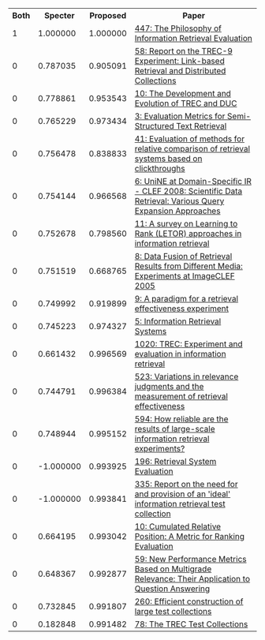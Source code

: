 <html><table><tr>
<th>Both</th>
<th>Specter</th>
<th>Proposed</th>
<th>Paper</th>
</tr>
<tr>
<td>1</td>
<td>1.000000</td>
<td>1.000000</td>
<td><a href="https://www.semanticscholar.org/paper/af752f78c71a523e760febad54d855397c00f165">447: The Philosophy of Information Retrieval Evaluation</a></td>
</tr>
<tr>
<td>0</td>
<td>0.787035</td>
<td>0.905091</td>
<td><a href="https://www.semanticscholar.org/paper/80aa06259f5b1b9d240a58a0ab014201ae2983a5">58: Report on the TREC-9 Experiment: Link-based Retrieval and Distributed Collections</a></td>
</tr>
<tr>
<td>0</td>
<td>0.778861</td>
<td>0.953543</td>
<td><a href="https://www.semanticscholar.org/paper/fa1565a59e62bbe70f8b1e3a8aa79781e7034720">10: The Development and Evolution of TREC and DUC</a></td>
</tr>
<tr>
<td>0</td>
<td>0.765229</td>
<td>0.973434</td>
<td><a href="https://www.semanticscholar.org/paper/3548077d7734b7178930fee4e5d11d4e8f1fa0ce">3: Evaluation Metrics for Semi-Structured Text Retrieval</a></td>
</tr>
<tr>
<td>0</td>
<td>0.756478</td>
<td>0.838833</td>
<td><a href="https://www.semanticscholar.org/paper/aef63718ab6623199a3ff35268506b4ccfe79f42">41: Evaluation of methods for relative comparison of retrieval systems based on clickthroughs</a></td>
</tr>
<tr>
<td>0</td>
<td>0.754144</td>
<td>0.966568</td>
<td><a href="https://www.semanticscholar.org/paper/d462a1d54ebd64b69ed51c94dd4bc34a3a439d3c">6: UniNE at Domain-Specific IR - CLEF 2008: Scientific Data Retrieval: Various Query Expansion Approaches</a></td>
</tr>
<tr>
<td>0</td>
<td>0.752678</td>
<td>0.798560</td>
<td><a href="https://www.semanticscholar.org/paper/49f4261c7e42f3239b75e6b005112999ed1597d3">11: A survey on Learning to Rank (LETOR) approaches in information retrieval</a></td>
</tr>
<tr>
<td>0</td>
<td>0.751519</td>
<td>0.668765</td>
<td><a href="https://www.semanticscholar.org/paper/6a275f241ff17a1e0364d83298177830724b757a">8: Data Fusion of Retrieval Results from Different Media: Experiments at ImageCLEF 2005</a></td>
</tr>
<tr>
<td>0</td>
<td>0.749992</td>
<td>0.919899</td>
<td><a href="https://www.semanticscholar.org/paper/0baf5781b2a18115442d398d5ef6d033aeefe8f9">9: A paradigm for a retrieval effectiveness experiment</a></td>
</tr>
<tr>
<td>0</td>
<td>0.745223</td>
<td>0.974327</td>
<td><a href="https://www.semanticscholar.org/paper/e23c305b0a779c421f70c67a60abb9ca7aab436a">5: Information Retrieval Systems</a></td>
</tr>
<tr>
<td>0</td>
<td>0.661432</td>
<td>0.996569</td>
<td><a href="https://www.semanticscholar.org/paper/88fbf478fd5d0baa2c1d5cc6d0b7daea38893a89">1020: TREC: Experiment and evaluation in information retrieval</a></td>
</tr>
<tr>
<td>0</td>
<td>0.744791</td>
<td>0.996384</td>
<td><a href="https://www.semanticscholar.org/paper/162c68e07814704109122d61771c1ce067e95b86">523: Variations in relevance judgments and the measurement of retrieval effectiveness</a></td>
</tr>
<tr>
<td>0</td>
<td>0.748944</td>
<td>0.995152</td>
<td><a href="https://www.semanticscholar.org/paper/150a31a1d38d90acefb560c2a42efed1ae67f7f7">594: How reliable are the results of large-scale information retrieval experiments?</a></td>
</tr>
<tr>
<td>0</td>
<td>-1.000000</td>
<td>0.993925</td>
<td><a href="https://www.semanticscholar.org/paper/24080e2499eed3204f0d171b6c1cd099d6d6bf21">196: Retrieval System Evaluation</a></td>
</tr>
<tr>
<td>0</td>
<td>-1.000000</td>
<td>0.993841</td>
<td><a href="https://www.semanticscholar.org/paper/d186905f1c8a1150d5af136f5e46b6e180a226d9">335: Report on the need for and provision of an 'ideal' information retrieval test collection</a></td>
</tr>
<tr>
<td>0</td>
<td>0.664195</td>
<td>0.993042</td>
<td><a href="https://www.semanticscholar.org/paper/0c9138352c0f39b03b3517f6347a0914a2a592f8">10: Cumulated Relative Position: A Metric for Ranking Evaluation</a></td>
</tr>
<tr>
<td>0</td>
<td>0.648367</td>
<td>0.992877</td>
<td><a href="https://www.semanticscholar.org/paper/6ed8b5935be55fdc0eb2756fc376f73e098cbd39">59: New Performance Metrics Based on Multigrade Relevance: Their Application to Question Answering</a></td>
</tr>
<tr>
<td>0</td>
<td>0.732845</td>
<td>0.991807</td>
<td><a href="https://www.semanticscholar.org/paper/3957369af4a66e6bbb7e5df4a90c309e251510b0">260: Efficient construction of large test collections</a></td>
</tr>
<tr>
<td>0</td>
<td>0.182848</td>
<td>0.991482</td>
<td><a href="https://www.semanticscholar.org/paper/d496e36021089d0dc529fde712046b6273cb8a95">78: The TREC Test Collections</a></td>
</tr>
</table></html>
